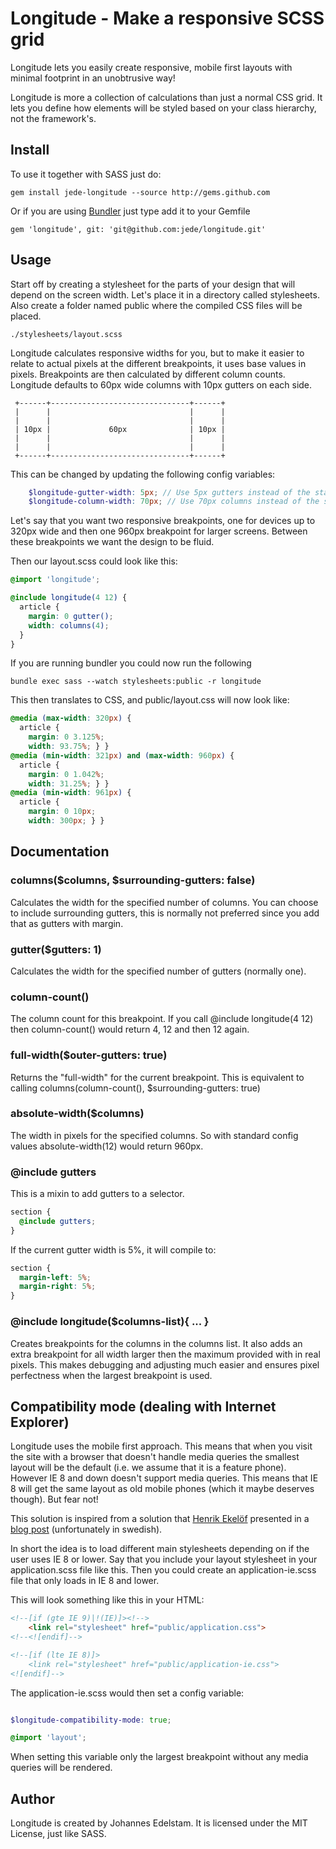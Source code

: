 Longitude - Make a responsive SCSS grid
=======================================

Longitude lets you easily create responsive, mobile first layouts with
minimal footprint in an unobtrusive way!

Longitude is more a collection of calculations than just a normal CSS
grid. It lets you define how elements will be styled based on your
class hierarchy, not the framework's.


Install
-------

To use it together with SASS just do:

    gem install jede-longitude --source http://gems.github.com

Or if you are using [Bundler](http://gembundler.com/) just type add it
to your Gemfile

    gem 'longitude', git: 'git@github.com:jede/longitude.git'

Usage
-----

Start off by creating a stylesheet for the parts of your design that
will depend on the screen width. Let's place it in a directory called
stylesheets. Also create a folder named public where the compiled CSS
files will be placed.

    ./stylesheets/layout.scss


Longitude calculates responsive widths for you, but to make it easier to
relate to actual pixels at the different breakpoints, it uses base values
in pixels. Breakpoints are then calculated by different column counts.
Longitude defaults to 60px wide columns with 10px gutters on each side.

     +------+-------------------------------+------+
     |      |                               |      |
     |      |                               |      |
     | 10px |             60px              | 10px |
     |      |                               |      |
     |      |                               |      |
     +------+-------------------------------+------+

This can be changed by updating the following config variables:

```scss
    $longitude-gutter-width: 5px; // Use 5px gutters instead of the standard 10px
    $longitude-column-width: 70px; // Use 70px columns instead of the standard 60px
```

Let's say that you want two responsive breakpoints, one for devices up
to 320px wide and then one 960px breakpoint for larger screens. Between
these breakpoints we want the design to be fluid.

Then our layout.scss could look like this:

```scss
@import 'longitude';

@include longitude(4 12) {
  article {
    margin: 0 gutter();
    width: columns(4);
  }
}
```

If you are running bundler you could now run the following

    bundle exec sass --watch stylesheets:public -r longitude

This then translates to CSS, and public/layout.css will now look like:

```css
@media (max-width: 320px) {
  article {
    margin: 0 3.125%;
    width: 93.75%; } }
@media (min-width: 321px) and (max-width: 960px) {
  article {
    margin: 0 1.042%;
    width: 31.25%; } }
@media (min-width: 961px) {
  article {
    margin: 0 10px;
    width: 300px; } }
```

Documentation
---------------

### columns($columns, $surrounding-gutters: false)

Calculates the width for the specified number of columns. You can choose
to include surrounding gutters, this is normally not preferred since you
add that as gutters with margin.

### gutter($gutters: 1)

Calculates the width for the specified number of gutters (normally one).

### column-count()

The column count for this breakpoint. If you call @include longitude(4 12)
then column-count() would return 4, 12 and then 12 again.

### full-width($outer-gutters: true)

Returns the "full-width" for the current breakpoint. This is
equivalent to calling columns(column-count(), $surrounding-gutters: true)


### absolute-width($columns)

The width in pixels for the specified columns. So with standard config
values absolute-width(12) would return 960px.

### @include gutters

This is a mixin to add gutters to a selector.

```scss
section {
  @include gutters;
}
```

If the current gutter width is 5%, it will compile to:

```css
section {
  margin-left: 5%;
  margin-right: 5%;
}
```

### @include longitude($columns-list){ ... }

Creates breakpoints for the columns in the columns list. It also adds an
extra breakpoint for all width larger then the maximum provided with in
real pixels. This makes debugging and adjusting much easier and ensures
pixel perfectness when the largest breakpoint is used.

Compatibility mode (dealing with Internet Explorer)
---------------------------------------------------

Longitude uses the mobile first approach. This means that when you visit
the site with a browser that doesn't handle media queries the smallest
layout will be the default (i.e. we assume that it is a feature phone).
However IE 8 and down doesn't support media queries. This means that IE
8 will get the same layout as old mobile phones (which it maybe deserves
though). But fear not!

This solution is inspired from a solution that [Henrik Ekelöf](http://twitter.com/#!/henrikekelo)
presented in a [blog post](http://henrikekelof.se/2011/12/responsive-design-med-sass-for-alla-webblasare.html) (unfortunately in swedish).

In short the idea is to load different main stylesheets depending on if
the user uses IE 8 or lower. Say that you include your layout stylesheet
in your application.scss file like this. Then you could create an
application-ie.scss file that only loads in IE 8 and lower. 

This will look something like this in your HTML:

```html
<!--[if (gte IE 9)|!(IE)]><!-->
    <link rel="stylesheet" href="public/application.css">
<!--<![endif]-->

<!--[if (lte IE 8)]>
    <link rel="stylesheet" href="public/application-ie.css">
<![endif]-->
```

The application-ie.scss would then set a config variable:


```scss

$longitude-compatibility-mode: true;

@import 'layout';
```

When setting this variable only the largest breakpoint without any media
queries will be rendered.


Author
------

Longitude is created by Johannes Edelstam. It is licensed under the MIT
License, just like SASS.
